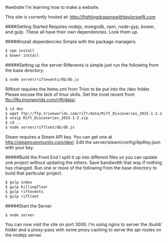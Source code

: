#website
I'm learning how to make a website. 

This site is currently hosted at: http://fightingdragonswithtaylorswift.com


####Getting Started
Requires nodejs, mongodb, npm, node-gyp, bower, and gulp. These all have their own dependencies. Look them up.

#####Install dependencies
Simple with the package managers.
```bash
$ npm install
$ bower install
```

#####Setting up the server
Riftevents is simple just run the following from the base directory. 
```bash
$ node server/riftevents/db/db.js
```

Riftloot requires the Items.xml from Trion to be put into the /dev folder. Please excuse the lack of linux skills. Get the most recent from ftp://ftp.trionworlds.com/rift/data/.

```bash
$ cd dev
$ wget ftp://ftp.trionworlds.com/rift/data/Rift_Discoveries_2015-1-2.zip
$ unzip Rift_Discoveries_2015-1-2.zip
$ cd ..
$ node server/riftloot/db/db.js
```

Steam requires a Steam API key. You can get one at http://steamcommunity.com/dev/. Edit the server/steam/config/ApiKey.json with your key.

#####Build the Front End
I split it up into different files so you can update one project without updating the others. Save bandwidth that way if nothing has changed. Run one or more of the following from the base directory to build that particular project.
```bash
$ gulp index
$ gulp killingfloor
$ gulp riftevents
$ gulp riftloot
```

#####Start the Server
```bash
$ node server
```
You can now visit the site on port 3000. I'm using nginx to server the /build/ folder and a proxy-pass with some proxy caching to serve the api routes on the nodejs server.